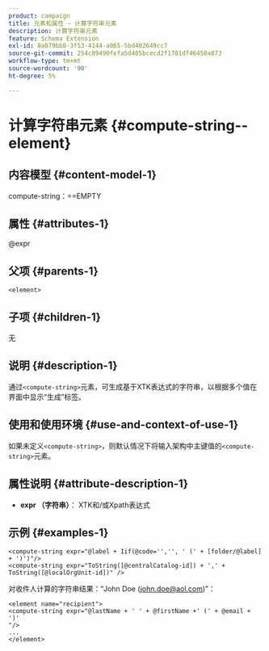 ```yaml
---
product: campaign
title: 元素和属性 — 计算字符串元素
description: 计算字符串元素
feature: Schema Extension
exl-id: 8a079bb8-3f53-4144-a065-5bd402649cc7
source-git-commit: 254c89490fefa5d405bcecd2f1781df46450a873
workflow-type: tm+mt
source-wordcount: '90'
ht-degree: 5%

---
```


# 计算字符串元素 {#compute-string--element}


## 内容模型 {#content-model-1}

compute-string：==EMPTY

## 属性 {#attributes-1}

@expr

## 父项 {#parents-1}

`<element>`

## 子项 {#children-1}

无

## 说明 {#description-1}

通过`<compute-string>`元素，可生成基于XTK表达式的字符串，以根据多个值在界面中显示“生成”标签。

## 使用和使用环境 {#use-and-context-of-use-1}

如果未定义`<compute-string>`，则默认情况下将输入架构中主键值的`<compute-string>`元素。

## 属性说明 {#attribute-description-1}

* **expr （字符串）**： XTK和/或Xpath表达式

## 示例 {#examples-1}

```
<compute-string expr="@label + Iif(@code='','', ' (' + [folder/@label] + ')')"/>  
<compute-string expr="ToString([@centralCatalog-id]) + ',' + ToString([@localOrgUnit-id])" />
```

对收件人计算的字符串结果：“John Doe (john.doe@aol.com)”：

```
<element name="recipient">
<compute-string expr="@lastName + ' ' + @firstName +' (' + @email + ')'
"/>
...
</element>
```
